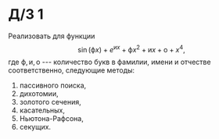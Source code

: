 # Д/З 1

Реализовать для функции
$$
\sin(\text{ф} x) + e^{\text{и} x} + \text{ф} x^2 + \text{и} x + \text{о} + x^4,
$$
где $\text{ф}, \text{и}, \text{о}$ --- количество букв в фамилии, имени и отчестве
соответственно, следующие методы:
1. пассивного поиска,
1. дихотомии,
1. золотого сечения,
1. касательных,
1. Ньютона-Рафсона,
1. секущих.


